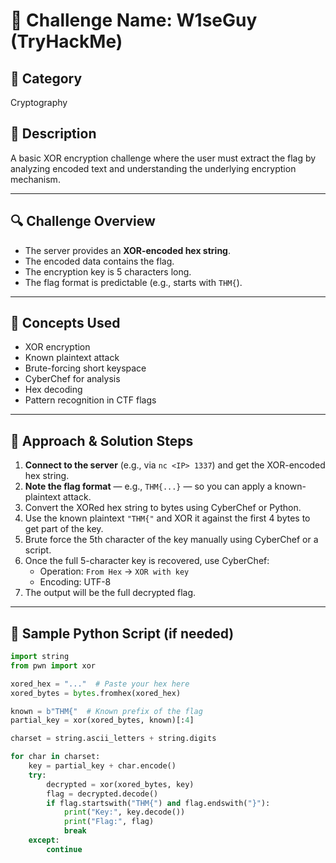 # 🧠 Challenge Name: W1seGuy (TryHackMe)

## 🧩 Category
Cryptography

## 📝 Description
A basic XOR encryption challenge where the user must extract the flag by analyzing encoded text and understanding the underlying encryption mechanism.

---

## 🔍 Challenge Overview

- The server provides an **XOR-encoded hex string**.
- The encoded data contains the flag.
- The encryption key is 5 characters long.
- The flag format is predictable (e.g., starts with `THM{`).

---

## 🧠 Concepts Used

- XOR encryption
- Known plaintext attack
- Brute-forcing short keyspace
- CyberChef for analysis
- Hex decoding
- Pattern recognition in CTF flags

---

## 🧪 Approach & Solution Steps

1. **Connect to the server** (e.g., via `nc <IP> 1337`) and get the XOR-encoded hex string.
2. **Note the flag format** — e.g., `THM{...}` — so you can apply a known-plaintext attack.
3. Convert the XORed hex string to bytes using CyberChef or Python.
4. Use the known plaintext `"THM{"` and XOR it against the first 4 bytes to get part of the key.
5. Brute force the 5th character of the key manually using CyberChef or a script.
6. Once the full 5-character key is recovered, use CyberChef:
   - Operation: `From Hex` → `XOR with key`
   - Encoding: UTF-8
7. The output will be the full decrypted flag.

---

## 🧪 Sample Python Script (if needed)

```python
import string
from pwn import xor

xored_hex = "..."  # Paste your hex here
xored_bytes = bytes.fromhex(xored_hex)

known = b"THM{"  # Known prefix of the flag
partial_key = xor(xored_bytes, known)[:4]

charset = string.ascii_letters + string.digits

for char in charset:
    key = partial_key + char.encode()
    try:
        decrypted = xor(xored_bytes, key)
        flag = decrypted.decode()
        if flag.startswith("THM{") and flag.endswith("}"):
            print("Key:", key.decode())
            print("Flag:", flag)
            break
    except:
        continue
